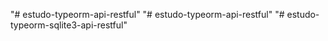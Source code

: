 "# estudo-typeorm-api-restful" 
"# estudo-typeorm-api-restful" 
"# estudo-typeorm-sqlite3-api-restful" 
